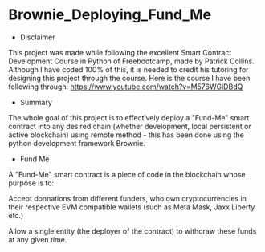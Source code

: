 # Brownie_Deploying_Fund_Me

- Disclaimer

This project was made while following the excellent Smart Contract Development Course in Python of Freebootcamp, made by Patrick Collins.
Although I have coded 100% of this, it is needed to credit his tutoring for designing this project through the course.
Here is the course I have been following through: https://www.youtube.com/watch?v=M576WGiDBdQ

- Summary 

The whole goal of this project is to effectively deploy a "Fund-Me" smart contract into any desired chain (whether development, local persistent or active blockchain) using remote method - this has been done using the python development framework Brownie.

- Fund Me 

A "Fund-Me" smart contract is a piece of code in the blockchain whose purpose is to:

Accept donnations from different funders, who own cryptocurrencies in their respective EVM compatible wallets (such as Meta Mask, Jaxx Liberty etc.)

Allow a single entity (the deployer of the contract) to withdraw these funds at any given time.
